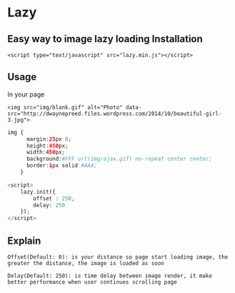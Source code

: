 Lazy
====

Easy way to image lazy loading
  Installation
------------
```
<script type="text/javascript" src="lazy.min.js"></script>
```


  Usage
------------
In your page
```
<img src="img/blank.gif" alt="Photo" data-src="http://dwaynepreed.files.wordpress.com/2014/10/beautiful-girl-3.jpg">
```
```php
img {
      margin:25px 0;
      height:450px;
      width:450px;
      background:#FFF url(img/ajax.gif) no-repeat center center;
      border:1px solid #AAA;
    }
```
```php
<script>
    lazy.init({
        offset : 250,
        delay: 250
    });
</script>
```


  Explain
------------
```
Offset(Default: 0): is your distance so page start loading image, the greater the distance, the image is loaded as soon
```
```
Delay(Default: 250): is time delay between image render, it make better performance when user continues scrolling page
```
